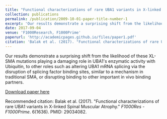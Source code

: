 ```yaml
---
title: "Functional characterizations of rare UBA1 variants in X-linked Spinal Muscular Atrophy"
collection: publications
permalink: /publication/2009-10-01-paper-title-number-1
excerpt: 'Our results demonstrate a surprising shift from the likelihood of these XL-SMA mutations playing a damaging role in UBA1's enzymatic activity with Ubiquitin, to other roles such as altering UBA1 mRNA splicing via the disruption of splicing factor binding sites, similar to a mechanism in traditional SMA, or disrupting binding to other important in vivo binding partners.'
date: 2017-09-04
venue: 'F1000Research, F1000Prime'
paperurl: 'http://academicpages.github.io/files/paper1.pdf'
citation: 'Balak et al. (2017). "Functional characterizations of rare UBA1 variants in X-linked Spinal Muscular Atrophy." <i>F1000Res - F1000Prime</i>. 6(1636). PMID: 29034082.'
---
```

Our results demonstrate a surprising shift from the likelihood of these XL-SMA mutations playing a damaging role in UBA1's enzymatic activity with Ubiquitin, to other roles such as altering UBA1 mRNA splicing via the disruption of splicing factor binding sites, similar to a mechanism in traditional SMA, or disrupting binding to other important in vivo binding partners.

[Download paper here](http://academicpages.github.io/files/paper1.pdf)

Recommended citation: Balak et al. (2017). "Functional characterizations of rare UBA1 variants in X-linked Spinal Muscular Atrophy." <i>F1000Res - F1000Prime</i>. 6(1636). PMID: 29034082.
